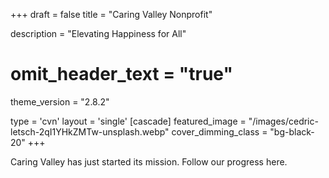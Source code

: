 +++
draft = false
title = "Caring Valley Nonprofit"
  
description = "Elevating Happiness for All"

# omit_header_text = "true"
theme_version = "2.8.2"

type = 'cvn'
layout = 'single'
[cascade]
  featured_image = "/images/cedric-letsch-2qI1YHkZMTw-unsplash.webp"
  cover_dimming_class = "bg-black-20"
+++

Caring Valley has just started its mission. Follow our progress here.
